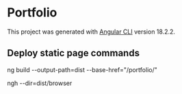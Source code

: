 # Portfolio

This project was generated with [Angular CLI](https://github.com/angular/angular-cli) version 18.2.2.

## Deploy static page commands

ng build --output-path=dist --base-href="/portfolio/"

ngh --dir=dist/browser  

